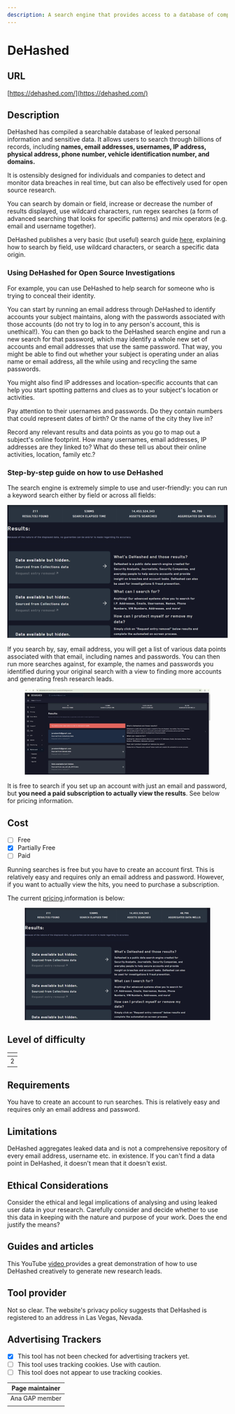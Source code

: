 ```yaml
---
description: A search engine that provides access to a database of compromised credentials.
---
```


# DeHashed

## URL

[https://dehashed.com/](https://dehashed.com/)

## Description

DeHashed has compiled a searchable database of leaked personal information and  sensitive data. It allows users to search through billions of records, including **names, email addresses, usernames, IP address, physical address, phone number, vehicle identification number, and domains.**&#x20;

It is ostensibly designed for individuals and companies to detect and monitor data breaches in real time, but can also be effectively used for open source research.&#x20;

You can search by domain or field, increase or decrease the number of results displayed, use wildcard characters, run regex searches (a form of advanced searching that looks for specific patterns) and mix operators (e.g. email and username together).

DeHashed publishes a very basic (but useful) search guide [here](https://dehashed.com/search-guide), explaining how to search by field, use wildcard characters, or search a specific data origin.&#x20;

### Using DeHashed for Open Source Investigations

For example, you can use DeHashed to help search for someone who is trying to conceal their identity.&#x20;

You can start by running an email address through DeHashed to identify accounts your subject maintains, along with the passwords associated with those accounts (do not try to log in to any person's account, this is unethical!). You can then go back to the DeHashed search engine and run a new search for that password, which may identify a whole new set of accounts and email addresses that use the same password. That way, you might be able to find out whether your subject is operating under an alias name or email address, all the while using and recycling the same passwords.&#x20;

You might also find IP addresses and location-specific accounts that can help you start spotting patterns and clues as to your subject's location or activities. &#x20;

Pay attention to their usernames and passwords. Do they contain numbers that could represent dates of birth? Or the name of the city they live in?&#x20;

Record any relevant results and data points as you go to map out a subject's online footprint. How many usernames, email addresses, IP addresses are they linked to?  What do these tell us about their online activities, location, family etc.?

### Step-by-step guide on how to use DeHashed

The search engine is extremely simple to use and user-friendly: you can run a keyword search either by field or across all fields:

![](.gitbook/assets/image.png)        &#x20;

If you search by, say, email address, you will get a list of various data points associated with that email, including names and passwords. You can then run more searches against, for example, the names and passwords you identified during your original search with a view to finding more accounts and generating fresh research leads.&#x20;

<figure><img src=".gitbook/assets/Screenshot 2025-01-13 at 20.33.28.png" alt=""><figcaption></figcaption></figure>

It is free to search if you set up an account with just an email and password, but **you need a paid subscription to actually view the results**. See below for pricing information. &#x20;

## Cost

* [ ] Free
* [x] Partially Free
* [ ] Paid

Running searches is free but you have to create an account first. This is relatively easy and requires only an email address and password. However, if you want to actually view the hits, you need to purchase a subscription.&#x20;

The current [pricing ](https://dehashed.com/pricing)information is below:&#x20;

<figure><img src=".gitbook/assets/image (1).png" alt=""><figcaption></figcaption></figure>



## Level of difficulty

<table><thead><tr><th data-type="rating" data-max="5"></th></tr></thead><tbody><tr><td>2</td></tr></tbody></table>

## Requirements

You have to create an account to run searches. This is relatively easy and requires only an email address and password.&#x20;

## Limitations

DeHashed aggregates leaked data and is not a comprehensive repository of every email address, username etc. in existence. If you can't find a data point in DeHashed, it doesn't mean that it doesn't exist.&#x20;

## Ethical Considerations

Consider the ethical and legal implications of analysing and using leaked user data in your research. Carefully consider and decide whether to use this data in keeping with the nature and purpose of your work. Does the end justify the means?

## Guides and articles

This YouTube [video ](https://www.youtube.com/watch?v=3JztCgR85ls)provides a great demonstration of how to use DeHashed creatively to generate new research leads.

## Tool provider

Not so clear. The website's privacy policy suggests that DeHashed is registered to an address in Las Vegas, Nevada.

## Advertising Trackers

* [x] This tool has not been checked for advertising trackers yet.
* [ ] This tool uses tracking cookies. Use with caution.
* [ ] This tool does not appear to use tracking cookies.

| Page maintainer |
| --------------- |
| Ana GAP member  |
|                 |
